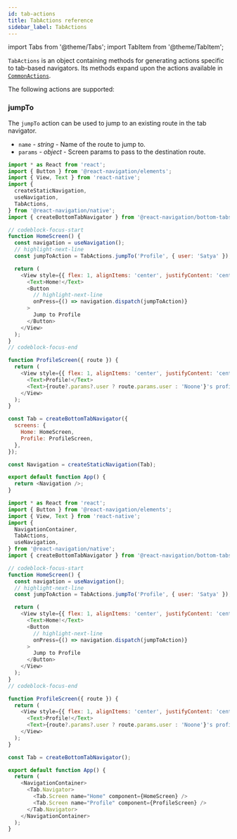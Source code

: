 ```yaml
---
id: tab-actions
title: TabActions reference
sidebar_label: TabActions
---
```


import Tabs from '@theme/Tabs';
import TabItem from '@theme/TabItem';

`TabActions` is an object containing methods for generating actions specific to tab-based navigators. Its methods expand upon the actions available in [`CommonActions`](navigation-actions.md).

The following actions are supported:

### jumpTo

The `jumpTo` action can be used to jump to an existing route in the tab navigator.

- `name` - _string_ - Name of the route to jump to.
- `params` - _object_ - Screen params to pass to the destination route.

<Tabs groupId="config" queryString="config">
<TabItem value="static" label="Static" default>

```js name="Tab Actions - jumpTo" snack version=7
import * as React from 'react';
import { Button } from '@react-navigation/elements';
import { View, Text } from 'react-native';
import {
  createStaticNavigation,
  useNavigation,
  TabActions,
} from '@react-navigation/native';
import { createBottomTabNavigator } from '@react-navigation/bottom-tabs';

// codeblock-focus-start
function HomeScreen() {
  const navigation = useNavigation();
  // highlight-next-line
  const jumpToAction = TabActions.jumpTo('Profile', { user: 'Satya' });

  return (
    <View style={{ flex: 1, alignItems: 'center', justifyContent: 'center' }}>
      <Text>Home!</Text>
      <Button
        // highlight-next-line
        onPress={() => navigation.dispatch(jumpToAction)}
      >
        Jump to Profile
      </Button>
    </View>
  );
}
// codeblock-focus-end

function ProfileScreen({ route }) {
  return (
    <View style={{ flex: 1, alignItems: 'center', justifyContent: 'center' }}>
      <Text>Profile!</Text>
      <Text>{route?.params?.user ? route.params.user : 'Noone'}'s profile</Text>
    </View>
  );
}

const Tab = createBottomTabNavigator({
  screens: {
    Home: HomeScreen,
    Profile: ProfileScreen,
  },
});

const Navigation = createStaticNavigation(Tab);

export default function App() {
  return <Navigation />;
}
```

</TabItem>
<TabItem value="dynamic" label="Dynamic">

```js name="Tab Actions - jumpTo" snack version=7
import * as React from 'react';
import { Button } from '@react-navigation/elements';
import { View, Text } from 'react-native';
import {
  NavigationContainer,
  TabActions,
  useNavigation,
} from '@react-navigation/native';
import { createBottomTabNavigator } from '@react-navigation/bottom-tabs';

// codeblock-focus-start
function HomeScreen() {
  const navigation = useNavigation();
  // highlight-next-line
  const jumpToAction = TabActions.jumpTo('Profile', { user: 'Satya' });

  return (
    <View style={{ flex: 1, alignItems: 'center', justifyContent: 'center' }}>
      <Text>Home!</Text>
      <Button
        // highlight-next-line
        onPress={() => navigation.dispatch(jumpToAction)}
      >
        Jump to Profile
      </Button>
    </View>
  );
}
// codeblock-focus-end

function ProfileScreen({ route }) {
  return (
    <View style={{ flex: 1, alignItems: 'center', justifyContent: 'center' }}>
      <Text>Profile!</Text>
      <Text>{route?.params?.user ? route.params.user : 'Noone'}'s profile</Text>
    </View>
  );
}

const Tab = createBottomTabNavigator();

export default function App() {
  return (
    <NavigationContainer>
      <Tab.Navigator>
        <Tab.Screen name="Home" component={HomeScreen} />
        <Tab.Screen name="Profile" component={ProfileScreen} />
      </Tab.Navigator>
    </NavigationContainer>
  );
}
```

</TabItem>
</Tabs>
